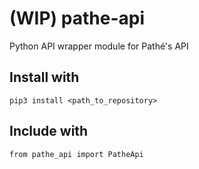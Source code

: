 # (WIP) pathe-api
Python API wrapper module for Pathé's API

## Install with

```pip3 install <path_to_repository>```

## Include with

```from pathe_api import PatheApi```

